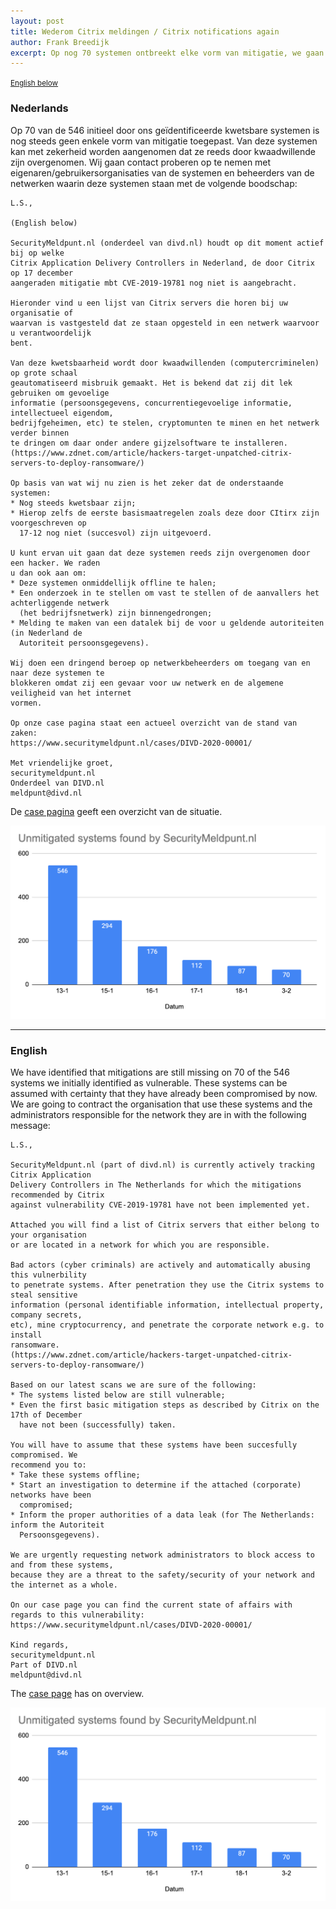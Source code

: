 ```yaml
---
layout: post
title: Wederom Citrix meldingen / Citrix notifications again
author: Frank Breedijk
excerpt: Op nog 70 systemen ontbreekt elke vorm van mitigatie, we gaan weer waarschuwen / We have identified 70 systems that still don't have any mitigation in place, we are notifying again
---
```

<small>[English below](#english)</small>

### Nederlands

Op 70 van de 546 initieel door ons geïdentificeerde kwetsbare systemen is nog steeds geen enkele vorm van mitigatie toegepast. Van deze systemen kan met zekerheid worden aangenomen dat ze reeds door kwaadwillende zijn overgenomen. Wij gaan contact proberen op te nemen met eigenaren/gebruikersorganisaties van de systemen en beheerders van de netwerken waarin deze systemen staan met de volgende boodschap:

```
L.S.,

(English below)

SecurityMeldpunt.nl (onderdeel van divd.nl) houdt op dit moment actief bij op welke 
Citrix Application Delivery Controllers in Nederland, de door Citrix op 17 december 
aangeraden mitigatie mbt CVE-2019-19781 nog niet is aangebracht.

Hieronder vind u een lijst van Citrix servers die horen bij uw organisatie of 
waarvan is vastgesteld dat ze staan opgesteld in een netwerk waarvoor u verantwoordelijk 
bent.

Van deze kwetsbaarheid wordt door kwaadwillenden (computercriminelen) op grote schaal 
geautomatiseerd misbruik gemaakt. Het is bekend dat zij dit lek gebruiken om gevoelige 
informatie (persoonsgegevens, concurrentiegevoelige informatie, intellectueel eigendom, 
bedrijfgeheimen, etc) te stelen, cryptomunten te minen en het netwerk verder binnen 
te dringen om daar onder andere gijzelsoftware te installeren. 
(https://www.zdnet.com/article/hackers-target-unpatched-citrix-servers-to-deploy-ransomware/)

Op basis van wat wij nu zien is het zeker dat de onderstaande systemen:
* Nog steeds kwetsbaar zijn;
* Hierop zelfs de eerste basismaatregelen zoals deze door CItirx zijn voorgeschreven op 
  17-12 nog niet (succesvol) zijn uitgevoerd.

U kunt ervan uit gaan dat deze systemen reeds zijn overgenomen door een hacker. We raden 
u dan ook aan om:
* Deze systemen onmiddellijk offline te halen;
* Een onderzoek in te stellen om vast te stellen of de aanvallers het achterliggende netwerk 
  (het bedrijfsnetwerk) zijn binnengedrongen;
* Melding te maken van een datalek bij de voor u geldende autoriteiten (in Nederland de 
  Autoriteit persoonsgegevens).

Wij doen een dringend beroep op netwerkbeheerders om toegang van en naar deze systemen te 
blokkeren omdat zij een gevaar voor uw netwerk en de algemene veiligheid van het internet 
vormen.

Op onze case pagina staat een actueel overzicht van de stand van zaken: 
https://www.securitymeldpunt.nl/cases/DIVD-2020-00001/
 
Met vriendelijke groet,
securitymeldpunt.nl
Onderdeel van DIVD.nl
meldpunt@divd.nl

``` 

De [case pagina](/DIVD-2020-00002) geeft een overzicht van de situatie.

![Grafiek met aantal ongemitigeerde systemen](/assets/images/CitrixADC_graph.png "Ongemitigeerde systemen")

<hr>

### English

We have identified that mitigations are still missing on 70 of the 546 systems we initially identified as vulnerable. These systems can be assumed with certainty that they have already been compromised by now. We are going to contract the organisation that use these systems and the administrators responsible for the network they are in with the following message:


```
L.S.,

SecurityMeldpunt.nl (part of divd.nl) is currently actively tracking Citrix Application 
Delivery Controllers in The Netherlands for which the mitigations recommended by Citrix 
against vulnerability CVE-2019-19781 have not been implemented yet.

Attached you will find a list of Citrix servers that either belong to your organisation 
or are located in a network for which you are responsible. 

Bad actors (cyber criminals) are actively and automatically abusing this vulnerbility 
to penetrate systems. After penetration they use the Citrix systems to steal sensitive 
information (personal identifiable information, intellectual property, company secrets, 
etc), mine cryptocurrency, and penetrate the corporate network e.g. to install 
ransomware. 
(https://www.zdnet.com/article/hackers-target-unpatched-citrix-servers-to-deploy-ransomware/)

Based on our latest scans we are sure of the following:
* The systems listed below are still vulnerable;
* Even the first basic mitigation steps as described by Citrix on the 17th of December 
  have not been (successfully) taken.

You will have to assume that these systems have been succesfully compromised. We 
recommend you to:
* Take these systems offline;
* Start an investigation to determine if the attached (corporate) networks have been 
  compromised;
* Inform the proper authorities of a data leak (for The Netherlands: inform the Autoriteit 
  Persoonsgegevens).

We are urgently requesting network administrators to block access to and from these systems, 
because they are a threat to the safety/security of your network and the internet as a whole.

On our case page you can find the current state of affairs with regards to this vulnerability: 
https://www.securitymeldpunt.nl/cases/DIVD-2020-00001/ 

Kind regards,
securitymeldpunt.nl
Part of DIVD.nl
meldpunt@divd.nl

``` 

The [case page](/DIVD-2020-00002) has on overview.

![Graph of unmitigated systems](/assets/images/CitrixADC_graph.png "Unmitigated systems")
